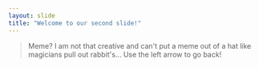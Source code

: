 ```yaml
---
layout: slide
title: "Welcome to our second slide!"
---
```

> Meme? I am not that creative and can't put a meme out of a hat like magicians pull out rabbit's...
Use the left arrow to go back!
